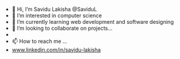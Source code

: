 - 👋 Hi, I’m Savidu Lakisha @SaviduL
- 👀 I’m interested in computer science
- 🌱 I’m currently learning web development and software designing
- 💞️ I’m looking to collaborate on projects...
- 
- 📫 How to reach me ...
- www.linkedin.com/in/savidu-lakisha


<!---
SaviduL/SaviduL is a ✨ special ✨ repository because its `README.md` (this file) appears on your GitHub profile.
You can click the Preview link to take a look at your changes.
--->
